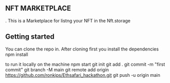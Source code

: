 ## NFT MARKETPLACE

. This is a Marketplace for listng your NFT in the Nft.storage

## Getting started

You can clone the repo in.
After cloning first you install the dependencies
npm install

to run it locally on the machine
npm start
git init
git add .
git commit -m "first commit"
git branch -M main
git remote add origin https://github.com/ronkips/Ethsafari_hackathon.git
git push -u origin main